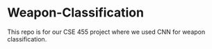 # Weapon-Classification
This repo is for our CSE 455 project where we used CNN for weapon classification.
